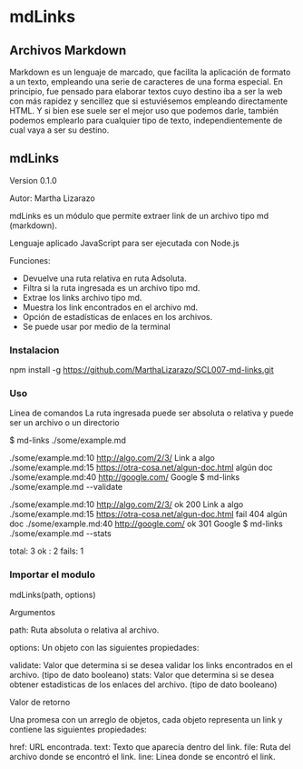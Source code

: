 # mdLinks

## Archivos Markdown

Markdown es un lenguaje de marcado, que facilita la aplicación de formato a un texto, empleando una serie de caracteres de una forma especial. En principio, fue pensado para elaborar textos cuyo destino iba a ser la web con más rapidez y sencillez que si estuviésemos empleando directamente HTML. Y si bien ese suele ser el mejor uso que podemos darle, también podemos emplearlo para cualquier tipo de texto, independientemente de cual vaya a ser su destino.

## mdLinks

Version 0.1.0

Autor: Martha Lizarazo

mdLinks es un módulo que permite extraer link de un archivo tipo md (markdown).

Lenguaje aplicado JavaScript para ser ejecutada con Node.js

Funciones:
- Devuelve una ruta relativa en ruta Adsoluta.
- Filtra si la ruta ingresada es un archivo tipo md.
- Extrae los links archivo tipo md.
- Muestra los link encontrados en el archivo md.
- Opción de estadísticas de enlaces en los archivos.
- Se puede usar por medio de la terminal

### Instalacion

npm install -g https://github.com/MarthaLizarazo/SCL007-md-links.git

### Uso
Linea de comandos
La ruta ingresada puede ser absoluta o relativa y puede ser un archivo o un directorio

$ md-links ./some/example.md

./some/example.md:10 http://algo.com/2/3/ Link a algo
./some/example.md:15 https://otra-cosa.net/algun-doc.html algún doc
./some/example.md:40 http://google.com/ Google
$ md-links ./some/example.md --validate

./some/example.md:10 http://algo.com/2/3/ ok 200 Link a algo
./some/example.md:15 https://otra-cosa.net/algun-doc.html fail 404 algún doc
./some/example.md:40 http://google.com/ ok 301 Google
$ md-links ./some/example.md --stats

total: 3 ok : 2 fails: 1

### Importar el modulo
mdLinks(path, options)

Argumentos

path: Ruta absoluta o relativa al archivo.

options: Un objeto con las siguientes propiedades:

validate: Valor que determina si se desea validar los links encontrados en el archivo. (tipo de dato booleano)
stats: Valor que determina si se desea obtener estadisticas de los enlaces del archivo. (tipo de dato booleano)

Valor de retorno

Una promesa con un arreglo de objetos, cada objeto representa un link y contiene las siguientes propiedades:

href: URL encontrada.
text: Texto que aparecía dentro del link.
file: Ruta del archivo donde se encontró el link.
line: Linea donde se encontró el link.






